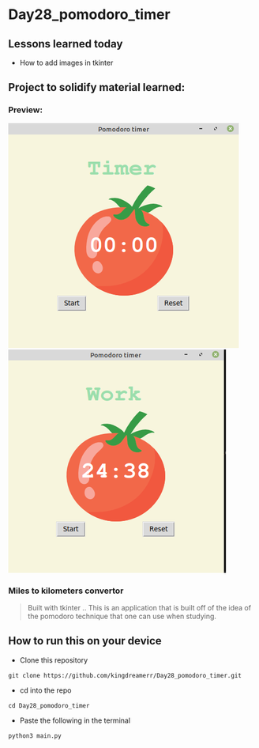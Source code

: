 # Day28_pomodoro_timer


## Lessons learned today

- How to add images in tkinter

## Project to solidify material learned: 

### Preview:
![convert](./tomat.png)
![convert2](./tomatoe.png)



### Miles to kilometers convertor

> Built with tkinter .. This is an application that is built off of the idea of the pomodoro technique that one can use when studying.

## How to run this on your device

- Clone this repository
```
git clone https://github.com/kingdreamerr/Day28_pomodoro_timer.git
```
- cd into the repo
```
cd Day28_pomodoro_timer
```

- Paste the following in the terminal 
```
python3 main.py
```